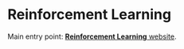 # Reinforcement Learning

Main entry point: [**Reinforcement Learning** website](https://gag-j.github.io/RL/text/Intro.html).